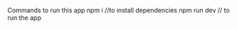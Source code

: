 Commands to run this app 
    npm i //to install dependencies
    npm run dev // to run the app

    
